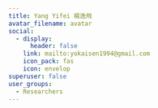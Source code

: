 ```yaml
---
title: Yang Yifei 楊逸飛
avatar_filename: avatar
social:
  - display:
      header: false
    link: mailto:yokaisen1994@gmail.com
    icon_pack: fas
    icon: envelop
superuser: false
user_groups:
  - Researchers
---
```

